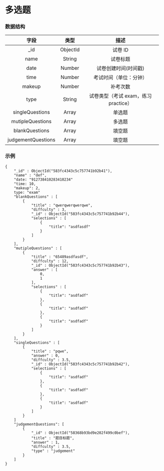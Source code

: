 # 多选题

### 数据结构

| 字段 | 类型   | 描述 |
| :---:  | :----: | :----: |
| _id | ObjectId | 试卷 ID |
| name | String | 试卷标题 |
| date | Number | 试卷创建时间(时间戳) |
| time | Number | 考试时间（单位：分钟） |
| makeup | Number | 补考次数 |
| type | String | 试卷类型（考试 exam，练习 practice） |
| singleQuestions | Array | 单选题 |
| mutipleQuestions | Array | 多选题 |
| blankQuestions | Array | 填空题 |
| judgementQuestions | Array | 填空题 |



### 示例

```
{
    "_id" : ObjectId("583fc4343c5c757741b92b41"),
    "name" : "def",
    "date: "912738410283410234"
    "time: 10,
    "makeup": 2,
    type: "exam"
    "blankQuestions" : [ 
        {
            "title" : "qwerqwerqwerqwe",
            "diffculty" : 3,
            "_id" : ObjectId("583fc4343c5c757741b92b44"),
            "selections" : [ 
                {
                    "title": "asdfasdf"
                }
            ]
        }
    ],
    "mutipleQuestions" : [ 
        {
            "title" : "65489asdfasdf",
            "diffculty" : 12,
            "_id" : ObjectId("583fc4343c5c757741b92b43"),
            "answer" : [ 
                0, 
                1
            ],
            "selections" : [ 
                {
                    "title": "asdfadf"
                },
                {
                    "title": "asdfadf"
                },
                {
                    "title": "asdfadf"
                }
            ]
        }
    ],
    "singleQuestions" : [ 
        {
            "title" : "pqwe",
            "answer" : 0,
            "diffculty" : 3.5,
            "_id" : ObjectId("583fc4343c5c757741b92b42"),
            "selections" : [ 
                {
                    "title": "asdfadf"
                },
                {
                    "title": "asdfadf"
                },
                {
                    "title": "asdfadf"
                }
            ]
        }
    ]
    "judgementQuestions": [
        {
            "_id" : ObjectId("58368b93bd9e202f499c0bef"),
            "title" : "题目标题",
            "answer" : 1,
            "diffculty" : 3.5,
            "type" : "judgement"
        }
    ]
}
```